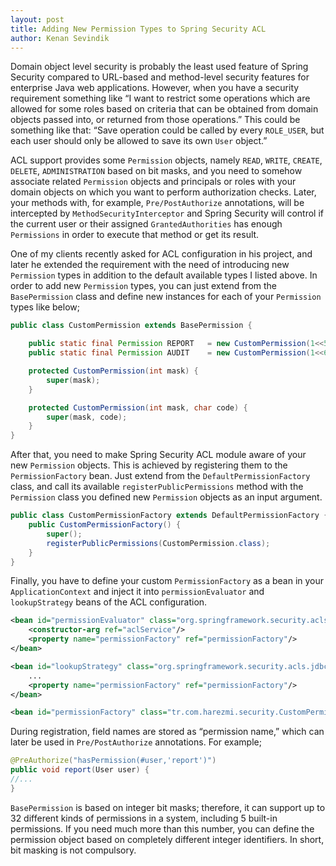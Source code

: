 ```yaml
---
layout: post
title: Adding New Permission Types to Spring Security ACL
author: Kenan Sevindik
---
```


Domain object level security is probably the least used feature of Spring Security compared to URL-based and method-level 
security features for enterprise Java web applications. However, when you have a security requirement something like 
“I want to restrict some operations which are allowed for some roles based on criteria that can be obtained from domain 
objects passed into, or returned from those operations.” This could be something like that: “Save operation could be 
called by every `ROLE_USER`, but each user should only be allowed to save its own `User` object.”

ACL support provides some `Permission` objects, namely `READ`, `WRITE`, `CREATE`, `DELETE`, `ADMINISTRATION` based on bit 
masks, and you need to somehow associate related `Permission` objects and principals or roles with your domain objects on 
which you want to perform authorization checks. Later, your methods with, for example, `Pre/PostAuthorize` annotations, 
will be intercepted by `MethodSecurityInterceptor` and Spring Security will control if the current user or their assigned 
`GrantedAuthorities` has enough `Permissions` in order to execute that method or get its result.

One of my clients recently asked for ACL configuration in his project, and later he extended the requirement with the need 
of introducing new `Permission` types in addition to the default available types I listed above. In order to add new 
`Permission` types, you can just extend from the `BasePermission` class and define new instances for each of your `Permission` 
types like below;

```java
public class CustomPermission extends BasePermission {

	public static final Permission REPORT   = new CustomPermission(1<<5,'O');
	public static final Permission AUDIT    = new CustomPermission(1<<6,'T');

	protected CustomPermission(int mask) {
		super(mask);
	}

	protected CustomPermission(int mask, char code) {
		super(mask, code);
	}
}
```

After that, you need to make Spring Security ACL module aware of your new `Permission` objects. This is achieved by 
registering them to the `PermissionFactory` bean. Just extend from the `DefaultPermissionFactory` class, and call its 
available `registerPublicPermissions` method with the `Permission` class you defined new `Permission` objects as an input 
argument.

```java
public class CustomPermissionFactory extends DefaultPermissionFactory {
	public CustomPermissionFactory() {
		super();
		registerPublicPermissions(CustomPermission.class);
	}
}
```

Finally, you have to define your custom `PermissionFactory` as a bean in your `ApplicationContext` and inject it into 
`permissionEvaluator` and `lookupStrategy` beans of the ACL configuration.

```xml
<bean id="permissionEvaluator" class="org.springframework.security.acls.AclPermissionEvaluator">
    <constructor-arg ref="aclService"/>
    <property name="permissionFactory" ref="permissionFactory"/>
</bean>

<bean id="lookupStrategy" class="org.springframework.security.acls.jdbc.BasicLookupStrategy">
    ...
    <property name="permissionFactory" ref="permissionFactory"/>
</bean>

<bean id="permissionFactory" class="tr.com.harezmi.security.CustomPermissionFactory"/>
```

During registration, field names are stored as “permission name,” which can later be used in `Pre/PostAuthorize` 
annotations. For example;

```java
@PreAuthorize("hasPermission(#user,'report')")
public void report(User user) {
//...
}
```

`BasePermission` is based on integer bit masks; therefore, it can support up to 32 different kinds of permissions in a 
system, including 5 built-in permissions. If you need much more than this number, you can define the permission object 
based on completely different integer identifiers. In short, bit masking is not compulsory.

